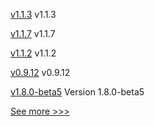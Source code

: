
[v1.1.3](https://github.com/hyperledger/firefly-tokens-erc1155/releases/tag/v1.1.3) v1.1.3

[v1.1.7](https://github.com/hyperledger/firefly-evmconnect/releases/tag/v1.1.7) v1.1.7

[v1.1.2](https://github.com/hyperledger/firefly-tokens-erc20-erc721/releases/tag/v1.1.2) v1.1.2

[v0.9.12](https://github.com/hyperledger/firefly-transaction-manager/releases/tag/v0.9.12) v0.9.12

[v1.8.0-beta5](https://github.com/hyperledger-labs/hlf-operator/releases/tag/v1.8.0-beta5) Version 1.8.0-beta5


[See more >>>](https://start-here.hyperledger.org/releases)
